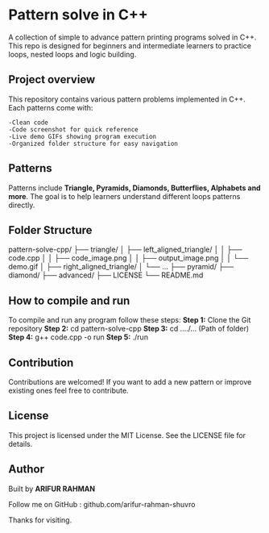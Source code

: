 # Pattern solve in C++

A collection of simple to advance pattern printing programs solved in C++. 
This repo is designed for beginners and intermediate learners to practice loops, nested loops and logic building.

## Project overview

This repository contains various pattern problems implemented in C++. Each patterns come with:

    -Clean code
    -Code screenshot for quick reference
    -Live demo GIFs showing program execution
    -Organized folder structure for easy navigation

## Patterns

Patterns include **Triangle, Pyramids, Diamonds, Butterflies, Alphabets and more**. The goal is to help learners understand different loops patterns directly.


## Folder Structure

pattern-solve-cpp/
├── triangle/
│ ├── left_aligned_triangle/
│ │ ├── code.cpp
│ │ ├── code_image.png
│ │ ├── output_image.png
│ │ └── demo.gif
│ ├── right_aligned_triangle/
│ └── ...
├── pyramid/
├── diamond/
├── advanced/
├── LICENSE
└── README.md

## How to compile and run

To compile and run any program follow these steps:
    **Step 1:** Clone the Git repository
    **Step 2:** cd pattern-solve-cpp
    **Step 3:** cd ..../... (Path of folder)
    **Step 4:** g++ code.cpp -o run
    **Step 5:** ./run

## Contribution

Contributions are welcomed! If you want to add a new pattern or improve existing ones feel free to contribute.

## License 

This project is licensed under the MIT License. See the LICENSE file for details.

## Author

Built by **ARIFUR RAHMAN**

Follow me on GitHub : github.com/arifur-rahman-shuvro

Thanks for visiting.


